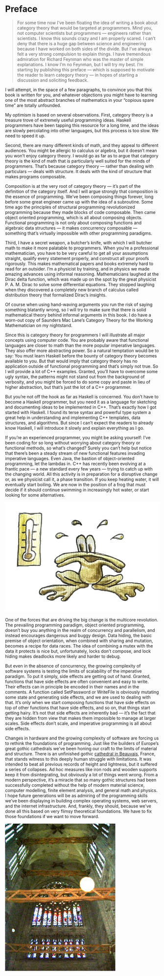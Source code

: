 # Preface

> For some time now I’ve been floating the idea of writing a book about category theory that would be targeted at programmers. Mind you, not computer scientists but programmers — engineers rather than scientists. I know this sounds crazy and I am properly scared. I can’t deny that there is a huge gap between science and engineering because I have worked on both sides of the divide. But I’ve always felt a very strong compulsion to explain things. I have tremendous admiration for Richard Feynman who was the master of simple explanations. I know I’m no Feynman, but I will try my best. I’m starting by publishing this preface — which is supposed to motivate the reader to learn category theory — in hopes of starting a discussion and soliciting feedback.


I will attempt, in the space of a few paragraphs, to convince you that this book is written for you, and whatever objections you might have to learning one of the most abstract branches of mathematics in your “copious spare time” are totally unfounded.

My optimism is based on several observations. First, category theory is a treasure trove of extremely useful programming ideas. Haskell programmers have been tapping this resource for a long time, and the ideas are slowly percolating into other languages, but this process is too slow. We need to speed it up.

Second, there are many different kinds of math, and they appeal to different audiences. You might be allergic to calculus or algebra, but it doesn’t mean you won’t enjoy category theory. I would go as far as to argue that category theory is the kind of math that is particularly well suited for the minds of programmers. That’s because category theory — rather than dealing with particulars — deals with structure. It deals with the kind of structure that makes programs composable.

Composition is at the very root of category theory — it’s part of the definition of the category itself. And I will argue strongly that composition is the essence of programming. We’ve been composing things forever, long before some great engineer came up with the idea of a subroutine. Some time ago the principles of structural programming revolutionized programming because they made blocks of code composable. Then came object oriented programming, which is all about composing objects. Functional programming is not only about composing functions and algebraic data structures — it makes concurrency composable — something that’s virtually impossible with other programming paradigms.

Third, I have a secret weapon, a butcher’s knife, with which I will butcher math to make it more palatable to programmers. When you’re a professional mathematician, you have to be very careful to get all your assumptions straight, qualify every statement properly, and construct all your proofs rigorously. This makes mathematical papers and books extremely hard to read for an outsider. I’m a physicist by training, and in physics we made amazing advances using informal reasoning. Mathematicians laughed at the Dirac delta function, which was made up on the spot by the great physicist P. A. M. Dirac to solve some differential equations. They stopped laughing when they discovered a completely new branch of calculus called distribution theory that formalized Dirac’s insights.

Of course when using hand-waving arguments you run the risk of saying something blatantly wrong, so I will try to make sure that there is solid mathematical theory behind informal arguments in this book. I do have a worn-out copy of Saunders Mac Lane’s Category Theory for the Working Mathematician on my nightstand.

Since this is category theory for programmers I will illustrate all major concepts using computer code. You are probably aware that functional languages are closer to math than the more popular imperative languages. They also offer more abstracting power. So a natural temptation would be to say: You must learn Haskell before the bounty of category theory becomes available to you. But that would imply that category theory has no application outside of functional programming and that’s simply not true. So I will provide a lot of C++ examples. Granted, you’ll have to overcome some ugly syntax, the patterns might not stand out from the background of verbosity, and you might be forced to do some copy and paste in lieu of higher abstraction, but that’s just the lot of a C++ programmer.

But you’re not off the hook as far as Haskell is concerned. You don’t have to become a Haskell programmer, but you need it as a language for sketching and documenting ideas to be implemented in C++. That’s exactly how I got started with Haskell. I found its terse syntax and powerful type system a great help in understanding and implementing C++ templates, data structures, and algorithms. But since I can’t expect the readers to already know Haskell, I will introduce it slowly and explain everything as I go.

If you’re an experienced programmer, you might be asking yourself: I’ve been coding for so long without worrying about category theory or functional methods, so what’s changed? Surely you can’t help but notice that there’s been a steady stream of new functional features invading imperative languages. Even Java, the bastion of object-oriented programming, let the lambdas in. C++ has recently been evolving at a frantic pace — a new standard every few years — trying to catch up with the changing world. All this activity is in preparation for a disruptive change or, as we physicist call it, a phase transition. If you keep heating water, it will eventually start boiling. We are now in the position of a frog that must decide if it should continue swimming in increasingly hot water, or start looking for some alternatives.

![](images/img_1299.jpg)

One of the forces that are driving the big change is the multicore revolution. The prevailing programming paradigm, object oriented programming, doesn’t buy you anything in the realm of concurrency and parallelism, and instead encourages dangerous and buggy design. Data hiding, the basic premise of object orientation, when combined with sharing and mutation, becomes a recipe for data races. The idea of combining a mutex with the data it protects is nice but, unfortunately, locks don’t compose, and lock hiding makes deadlocks more likely and harder to debug.

But even in the absence of concurrency, the growing complexity of software systems is testing the limits of scalability of the imperative paradigm. To put it simply, side effects are getting out of hand. Granted, functions that have side effects are often convenient and easy to write. Their effects can in principle be encoded in their names and in the comments. A function called SetPassword or WriteFile is obviously mutating some state and generating side effects, and we are used to dealing with that. It’s only when we start composing functions that have side effects on top of other functions that have side effects, and so on, that things start getting hairy. It’s not that side effects are inherently bad — it’s the fact that they are hidden from view that makes them impossible to manage at larger scales. Side effects don’t scale, and imperative programming is all about side effects.

Changes in hardware and the growing complexity of software are forcing us to rethink the foundations of programming. Just like the builders of Europe’s great gothic cathedrals we’ve been honing our craft to the limits of material and structure. There is an unfinished gothic [cathedral in Beauvais](en.wikipedia.org/wiki/Beauvais_Cathedral), France, that stands witness to this deeply human struggle with limitations. It was intended to beat all previous records of height and lightness, but it suffered a series of collapses. Ad hoc measures like iron rods and wooden supports keep it from disintegrating, but obviously a lot of things went wrong. From a modern perspective, it’s a miracle that so many gothic structures had been successfully completed without the help of modern material science, computer modelling, finite element analysis, and general math and physics. I hope future generations will be as admiring of the programming skills we’ve been displaying in building complex operating systems, web servers, and the internet infrastructure. And, frankly, they should, because we’ve done all this based on very flimsy theoretical foundations. We have to fix those foundations if we want to move forward.

![Ad hoc measures preventing the Beauvais cathedral from collapsing](images/beauvais_interior_supports.jpg "Ad hoc measures preventing the Beauvais cathedral from collapsing")
